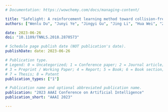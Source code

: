 ```yaml
---
# Documentation: https://wowchemy.com/docs/managing-content/

title: "Safelight: A reinforcement learning method toward collision-free traffic signal control"
authors: ["Wenlu Du", "Junyi Ye", "Jingyi Gu", "Jing Li", "Hua Wei", "Zhenyu Yan"]

date: 2023-06-26
doi: "10.1109/TNNLS.2018.2870573"

# Schedule page publish date (NOT publication's date).
publishDate: date: 2023-06-26

# Publication type.
# Legend: 0 = Uncategorized; 1 = Conference paper; 2 = Journal article;
# 3 = Preprint / Working Paper; 4 = Report; 5 = Book; 6 = Book section;
# 7 = Thesis; 8 = Patent
publication_types: ["1"]

# Publication name and optional abbreviated publication name.
publication: "2023 AAAI Conference on Artificial Intelligence"
publication_short: "AAAI 2023"

---
```

